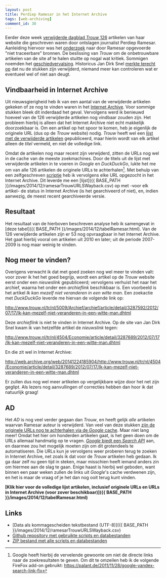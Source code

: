 ```yaml
---
layout: post
title: Perdiep Ramesar in het Internet Archive
tags: [web-archiving]
comment_id: 38
---
```

Eerder deze week [verwijderde dagblad *Trouw* 126](http://www.nrc.nl/nieuws/2014/12/20/trouw-trekt-126-artikelen-van-perdiep-ramesar-in/) artikelen van haar website die geschreven waren door ontslagen journalist Perdiep Ramesar. Aanleiding hiervoor was het [onderzoek](http://static1.trouw.nl/static/asset/2014/Onderzoeksrapport_bronnengebruik_Trouw_19122014_7707.pdf) naar door Ramesar opgevoerde "niet traceerbare" bronnen. De beslissing van *Trouw* om de onbetrouwbare artikelen van de site af te halen stuitte op nogal wat kritiek. Sommigen noemden het [geschiedvervalsing](http://www.journalismlab.nl/2014/12/perdiep-gewist-gaan-trouw-en-ad-gaan-voor-geschiedvervalsing/). Historicus Jan Dirk Snel [merkte terecht op](http://jandirksnel.wordpress.com/2014/12/24/geschiedvervalsing-het-echte-schandaal-bij-trouw-is-nu-pas-begonnen/) dat nu de stukken zijn verwijderd, niemand meer kan controleren wat er eventueel wel of niet aan deugt.

<!-- more -->

## Vindbaarheid in Internet Archive

Uit nieuwsgierigheid heb ik van een aantal van de verwijderde artikelen gekeken of ze nog te vinden waren in het [Internet Archive](https://archive.org/). Voor sommige stukken bleek dit inderdaad het geval. Vervolgens werd ik benieuwd hoeveel van de 126 verwijderde artikelen nog vindbaar zouden zijn. Het probleem hierbij is alleen dat het Internet Archive niet echt makkelijk doorzoekbaar is. Om een artikel op het spoor te komen, heb je eigenlijk de originele URL (dus op de *Trouw* website) nodig. *Trouw* heeft wel een [lijst met de verwijderde artikelen](http://static3.trouw.nl/static/asset/2014/Artikelen_met_niet_verifieerbare_bronnen_Ramesar_2007_2014_7708.pdf) gepubliceerd, maar hierin wordt van elk artikel alleen de *titel* vermeld, en niet de volledige link.

Omdat de artikelen nog maar recent zijn verwijderd, zitten de URLs nog wel in de cache van de meeste zoekmachines. Door de titels uit de lijst met verwijderde artikelen in te voeren in *Google* en *DuckDuckGo*, lukte het me om van alle 126 artikelen de originele URLs te achterhalen[^1]. Met behulp van een zelfgeschreven [scriptje](https://github.com/bitsgalore/trouwRamesarWayback/blob/master/scripts/checkLinksInWayback.py) heb ik vervolgens elke URL opgezocht in het Internet Archive. Dit leverde me een [lijst]({{ BASE_PATH }}/images/2014/12/ramesarTrouwURLSWayback.csv) op met -voor elk artikel- de status in Internet Archive (is het gearchiveerd of niet), en, indien aanwezig, de meest recent gearchiveerde versie. 

## Resultaat

Het resultaat van de hierboven beschreven analyse heb ik samengevat in [deze tabel]({{ BASE_PATH }}/images/2014/12/tabelRamesar.html). Van de 126 verwijderde artikelen zijn er 53 nog opvraagbaar in het Internet Archive. Het gaat hierbij vooral om artikelen uit 2010 en later; uit de periode 2007-2009 is nog maar weinig te vinden. 

## Nog meer te vinden?

Overigens verwacht ik dat met goed zoeken nog wel meer te vinden valt: voor zover ik het het goed begrijp, wordt een artikel op de *Trouw* website eerst onder een *nieuwslink* gepubliceerd; vervolgens verhuist het naar het archief, waarna het onder een *archieflink* beschikbaar is. Een voorbeeld is het artikel *Ik kan mezelf niet veranderen in een witte man*. Een zoekactie met *DuckDuckGo* leverde me hiervan de volgende link op: 

<http://www.trouw.nl/tr/nl/5009/Archief/archief/article/detail/3287592/2012/07/17/Ik-kan-mezelf-niet-veranderen-in-een-witte-man.dhtml>

Deze *archieflink* is niet te vinden in Internet Archive. Op de site van Jan Dirk Snel kwam ik van hetzelfde artikel de *nieuwslink* tegen:

<http://www.trouw.nl/tr/nl/4504/Economie/article/detail/3287689/2012/07/17/Ik-kan-mezelf-niet-veranderen-in-een-witte-man.dhtml>

En die zit wel in Internet Archive:

<http://web.archive.org/web/20141224185904/http://www.trouw.nl/tr/nl/4504/Economie/article/detail/3287689/2012/07/17/Ik-kan-mezelf-niet-veranderen-in-een-witte-man.dhtml>

Er zullen dus nog wel meer artikelen op vergelijkbare wijze door het net zijn geglipt. Als lezers nog aanvullingen of correcties hebben dan hoor ik dat natuurlijk graag!

## AD

Het *AD* is nog veel verder gegaan dan *Trouw*, en heeft gelijk *alle* artikelen waarvan Ramesar auteur is verwijderd. Van veel van deze stukken [zijn de originele URLs nog te achterhalen via de *Google* cache](https://www.google.nl/?q=%22Perdiep+Ramesar%22+site:ad.nl#q=%22Perdiep+Ramesar%22+site:ad.nl). Maar niet lang meer! Omdat het hier om honderden artikelen gaat, is het geen doen om de URLs allemaal handmatig op te vragen. [*Google* biedt een *Search API*](https://developers.google.com/custom-search/json-api/v1/overview) aan, en daarmee zou het mogelijk moeten zijn om dit grotendeels te automatiseren. Die URLs kun je vervolgens weer proberen terug te zoeken in Internet Archive, net zoals ik dat voor de *Trouw* artikelen heb gedaan. Ik ga daar zelf nu geen tijd in steken, maar misschien heeft iemand anders zin om hiermee aan de slag te gaan. Enige haast is hierbij wel geboden, want binnen een paar weken zullen de links uit *Google*'s cache verdwenen zijn, en het is maar de vraag of je het dan nog ooit terug kunt vinden.

**[Klik hier voor de volledige lijst artikelen, inclusief originele URLs en URLs in Internet Archive (voor zover beschikbaar)]({{ BASE_PATH }}/images/2014/12/tabelRamesar.html)**


## Links

* [Data als kommagescheiden tekstbestand (UTF-8)]({{ BASE_PATH }}/images/2014/12/ramesarTrouwURLSWayback.csv)
* [Github repository met gebruikte scripts en databestanden](https://github.com/bitsgalore/trouwRamesarWayback)
* [ZIP bestand met alle scripts en databestanden](https://github.com/bitsgalore/trouwRamesarWayback/archive/master.zip)

[^1]: Google heeft hierbij de vervelende gewoonte om niet de directe links naar de zoekresultaten te geven. Om dit te omzeilen heb ik de volgende FireFox add-on gebruikt: <https://palant.de/2011/11/28/google-yandex-search-link-fix>
